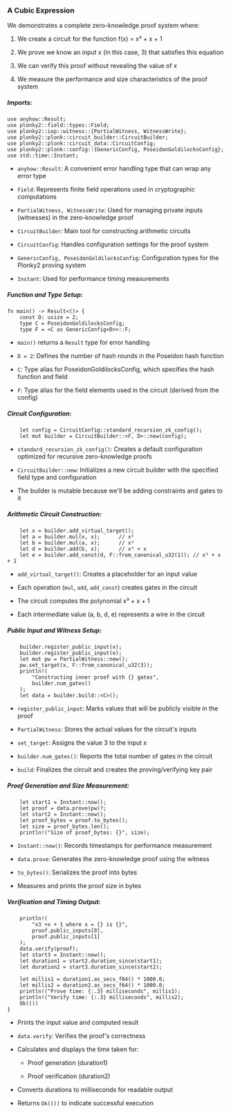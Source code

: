 ### A Cubic Expression

We demonstrates a complete zero-knowledge proof system where:

1. We create a circuit for the function f(x) = x³ + x + 1

2. We prove we know an input x (in this case, 3) that satisfies this equation

3. We can verify this proof without revealing the value of x

4. We measure the performance and size characteristics of the proof system

##### Imports:

```rust:Untitled-1
use anyhow::Result;
use plonky2::field::types::Field;
use plonky2::iop::witness::{PartialWitness, WitnessWrite};
use plonky2::plonk::circuit_builder::CircuitBuilder;
use plonky2::plonk::circuit_data::CircuitConfig;
use plonky2::plonk::config::{GenericConfig, PoseidonGoldilocksConfig};
use std::time::Instant;
```

* `anyhow::Result`: A convenient error handling type that can wrap any error type

* `Field`: Represents finite field operations used in cryptographic computations

* `PartialWitness, WitnessWrite`: Used for managing private inputs (witnesses) in the zero-knowledge proof

* `CircuitBuilder`: Main tool for constructing arithmetic circuits

* `CircuitConfig`: Handles configuration settings for the proof system

* `GenericConfig, PoseidonGoldilocksConfig`: Configuration types for the Plonky2 proving system

* `Instant`: Used for performance timing measurements

##### Function and Type Setup:

```rust:Untitled-1
fn main() -> Result<()> {
    const D: usize = 2;
    type C = PoseidonGoldilocksConfig;
    type F = <C as GenericConfig<D>>::F;
```

* `main()` returns a `Result` type for error handling

* `D = 2`: Defines the number of hash rounds in the Poseidon hash function

* `C`: Type alias for PoseidonGoldilocksConfig, which specifies the hash function and field

* `F`: Type alias for the field elements used in the circuit (derived from the config)

##### Circuit Configuration:

```rust:Untitled-1
    let config = CircuitConfig::standard_recursion_zk_config();
    let mut builder = CircuitBuilder::<F, D>::new(config);
```

* `standard_recursion_zk_config()`: Creates a default configuration optimized for recursive zero-knowledge proofs

* `CircuitBuilder::new`: Initializes a new circuit builder with the specified field type and configuration

* The builder is mutable because we'll be adding constraints and gates to it

##### Arithmetic Circuit Construction:

```rust:Untitled-1
    let x = builder.add_virtual_target();
    let a = builder.mul(x, x);      // x²
    let b = builder.mul(a, x);      // x³
    let d = builder.add(b, x);      // x³ + x
    let e = builder.add_const(d, F::from_canonical_u32(1)); // x³ + x + 1
```

* `add_virtual_target()`: Creates a placeholder for an input value

* Each operation (`mul`, `add`, `add_const`) creates gates in the circuit

* The circuit computes the polynomial x³ + x + 1

* Each intermediate value (a, b, d, e) represents a wire in the circuit

##### Public Input and Witness Setup:

```rust:Untitled-1
    builder.register_public_input(x);
    builder.register_public_input(e);
    let mut pw = PartialWitness::new();
    pw.set_target(x, F::from_canonical_u32(3));
    println!(
        "Constructing inner proof with {} gates",
        builder.num_gates()
    );
    let data = builder.build::<C>();
```

* `register_public_input`: Marks values that will be publicly visible in the proof

* `PartialWitness`: Stores the actual values for the circuit's inputs

* `set_target`: Assigns the value 3 to the input x

* `builder.num_gates()`: Reports the total number of gates in the circuit

* `build`: Finalizes the circuit and creates the proving/verifying key pair

##### Proof Generation and Size Measurement:

```rust:Untitled-1
    let start1 = Instant::now();
    let proof = data.prove(pw)?;
    let start2 = Instant::now();
    let proof_bytes = proof.to_bytes();
    let size = proof_bytes.len();
    println!("Size of proof_bytes: {}", size);
```

* `Instant::now()`: Records timestamps for performance measurement

* `data.prove`: Generates the zero-knowledge proof using the witness

* `to_bytes()`: Serializes the proof into bytes

* Measures and prints the proof size in bytes

##### Verification and Timing Output:

```rust:Untitled-1
    println!(
        "x3 +x + 1 where x = {} is {}",
        proof.public_inputs[0],
        proof.public_inputs[1]
    );
    data.verify(proof);
    let start3 = Instant::now();
    let duration1 = start2.duration_since(start1);
    let duration2 = start3.duration_since(start2);

    let millis1 = duration1.as_secs_f64() * 1000.0;
    let millis2 = duration2.as_secs_f64() * 1000.0;
    println!("Prove time: {:.3} milliseconds", millis1);
    println!("Verify time: {:.3} milliseconds", millis2);
    Ok(())
}
```

* Prints the input value and computed result

* `data.verify`: Verifies the proof's correctness

* Calculates and displays the time taken for:

  * Proof generation (duration1)

  * Proof verification (duration2)

* Converts durations to milliseconds for readable output

* Returns `Ok(())` to indicate successful execution



